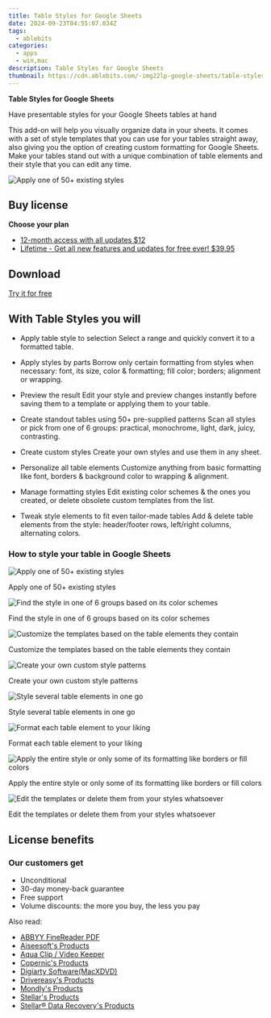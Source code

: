 ```yaml
---
title: Table Styles for Google Sheets
date: 2024-09-23T04:55:07.034Z
tags: 
  - ablebits
categories: 
  - apps
  - win,mac
description: Table Styles for Google Sheets
thumbnail: https://cdn.ablebits.com/-img22lp-google-sheets/table-styles/apply-styles.png
---
```


**Table Styles for Google Sheets**

Have presentable styles for your Google Sheets tables at hand

This add-on will help you visually organize data in your sheets. It comes with a set of style templates that you can use for your tables straight away, also giving you the option of creating custom formatting for Google Sheets. Make your tables stand out with a unique combination of table elements and their style that you can edit any time.

![Apply one of 50+ existing styles](https://cdn.ablebits.com/-img22lp-google-sheets/table-styles/apply-styles.png)

## Buy license

**Choose your plan**

- [12-month access with all updates $12](https://secure.2checkout.com/order/checkout.php?PRODS=37357086&QTY=1&AFFILIATE=108875&CART=1&CARD=2&DESIGN_TYPE=2&SHORT_FORM=1&COUPON=TrSbrExp-MnrAdns-01&CLEAN_CART=ALL&SRC=website)
- [Lifetime - Get all new features and updates for free ever! $39.95](https://secure.2checkout.com/order/checkout.php?PRODS=37357163&QTY=1&AFFILIATE=108875&CART=1&CARD=2&DESIGN_TYPE=2&SHORT_FORM=1&CLEAN_CART=ALL&SRC=website)

## Download

[Try it for free](https://workspace.google.com/marketplace/app/table_styles/893333631855)

## With Table Styles you will

-   Apply table style to selection Select a range and quickly convert it to a formatted table.
-   Apply styles by parts Borrow only certain formatting from styles when necessary: font, its size, color & formatting; fill color; borders; alignment or wrapping.
-   Preview the result Edit your style and preview changes instantly before saving them to a template or applying them to your table.
-   Create standout tables using 50+ pre-supplied patterns Scan all styles or pick from one of 6 groups: practical, monochrome, light, dark, juicy, contrasting.

-   Create custom styles Create your own styles and use them in any sheet.
-   Personalize all table elements Customize anything from basic formatting like font, borders & background color to wrapping & alignment.
-   Manage formatting styles Edit existing color schemes & the ones you created, or delete obsolete custom templates from the list.
-   Tweak style elements to fit even tailor-made tables Add & delete table elements from the style: header/footer rows, left/right columns, alternating colors.

### How to style your table in Google Sheets

 ![Apply one of 50+ existing styles](https://cdn.ablebits.com/-img22lp-google-sheets/table-styles/apply-styles.png)

Apply one of 50+ existing styles

 ![Find the style in one of 6 groups based on its color schemes](https://cdn.ablebits.com/-img22lp-google-sheets/table-styles/template-groups.png)

Find the style in one of 6 groups based on its color schemes

 ![Customize the templates based on the table elements they contain](https://cdn.ablebits.com/-img22lp-google-sheets/table-styles/select-table-elements.png)

Customize the templates based on the table elements they contain

 ![Create your own custom style patterns](https://cdn.ablebits.com/-img22lp-google-sheets/table-styles/create-custom-styles.png)

Create your own custom style patterns

 ![Style several table elements in one go](https://cdn.ablebits.com/-img22lp-google-sheets/table-styles/edit-several-table-parts.png)

Style several table elements in one go

 ![Format each table element to your liking](https://cdn.ablebits.com/-img22lp-google-sheets/table-styles/use-formatting-tools.png)

Format each table element to your liking

 ![Apply the entire style or only some of its formatting like borders or fill colors](https://cdn.ablebits.com/-img22lp-google-sheets/table-styles/apply-style-parts.png)

Apply the entire style or only some of its formatting like borders or fill colors

 ![Edit the templates or delete them from your styles whatsoever](https://cdn.ablebits.com/-img22lp-google-sheets/table-styles/delete-style.png)

Edit the templates or delete them from your styles whatsoever

## License benefits

### Our customers get

- Unconditional
- 30-day money-back guarantee
- Free support
- Volume discounts: the more you buy, the less you pay 

<ins class="adsbygoogle"
      style="display:block"
      data-ad-client="ca-pub-7571918770474297"
      data-ad-slot="8358498916"
      data-ad-format="auto"
      data-full-width-responsive="true"></ins>

<span class="atpl-alsoreadstyle">Also read:</span>
<div><ul>
<li><a href="https://tools.techidaily.com/abbyy/products/"><u>ABBYY FineReader PDF</u></a></li>
<li><a href="https://tools.techidaily.com/aiseesoft/products/"><u>Aiseesoft's Products</u></a></li>
<li><a href="https://tools.techidaily.com/acethinker/aquaclip-downloader/"><u>Aqua Clip / Video Keeper</u></a></li>
<li><a href="https://tools.techidaily.com/copernic/products/"><u>Copernic's Products</u></a></li>
<li><a href="https://tools.techidaily.com/macxdvd/products/"><u>Digiarty Software(MacXDVD)</u></a></li>
<li><a href="https://tools.techidaily.com/drivereasy/products/"><u>Drivereasy's Products</u></a></li>
<li><a href="https://tools.techidaily.com/mondly/products/"><u>Mondly's Products</u></a></li>
<li><a href="https://tools.techidaily.com/stellarinfo/products/"><u>Stellar's Products</u></a></li>
<li><a href="https://tools.techidaily.com/stellardata-recovery/products/"><u>Stellar® Data Recovery's Products</u></a></li>
</ul></div>

